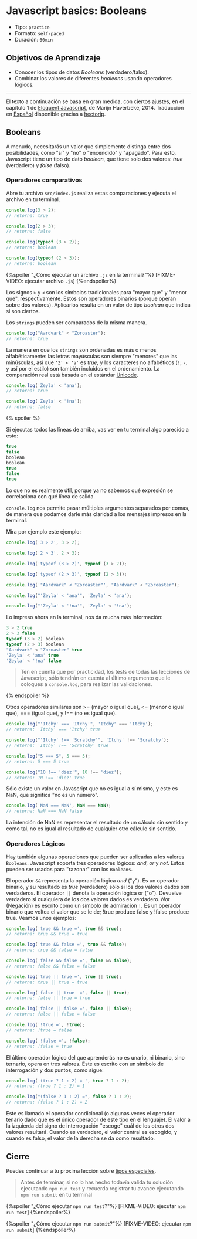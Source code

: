 # Javascript basics: Booleans

- Tipo: `practice`
- Formato: `self-paced`
- Duración: `60min`

## Objetivos de Aprendizaje

- Conocer los tipos de datos _Booleans_ (verdadero/falso).
- Combinar los valores de diferentes _booleans_ usando operadores lógicos.

***

El texto a continuación se basa en gran medida, con ciertos ajustes, en el
capítulo 1 de [Eloquent Javascript](http://eloquentJavascript.net/), de Marijn
Haverbeke, 2014. Traducción en [Español](http://hectorip.github.io/Eloquent-Javascript-ES-online/chapters/01_values.html)
disponible gracias a [hectorip](https://github.com/hectorip).

## Booleans

A menudo, necesitarás un valor que simplemente distinga entre dos posibilidades,
como "sí" y "no" o "encendido" y "apagado". Para esto, Javascript tiene un tipo
de dato _boolean_, que tiene solo dos valores: _true_ (verdadero) y _false_
(falso).

### Operadores comparativos

Abre tu archivo `src/index.js` realiza estas comparaciones y ejecuta el archivo en
tu terminal.

```js
console.log(3 > 2);
// retorna: true

console.log(2 > 3);
// retorna: false

console.log(typeof (3 > 2));
// retorna: boolean

console.log(typeof (2 > 3));
// retorna: boolean
```

{%spoiler "¿Cómo ejecutar un archivo `.js` en la terminal?"%}
[FIXME-VIDEO: ejecutar archivo `.js`]
{%endspoiler%}

Los signos `>` y `<` son los símbolos tradicionales para "mayor que" y "menor
que", respectivamente. Estos son operadores binarios (porque operan sobre dos
valores). Aplicarlos resulta en un valor de tipo _boolean_ que indica si son
ciertos.

Los `strings` pueden ser comparados de la misma manera.

```js
console.log("Aardvark" < "Zoroaster");
// retorna: true
```

La manera en que los `strings` son ordenadas es más o menos alfabéticamente: las
letras mayúsculas son siempre "menores" que las minúsculas, así que `'Z' < 'a'`
es _true_, y los caracteres no alfabéticos (`!`, `-`, y así por el estilo) son
también incluidos en el ordenamiento. La comparación real está basada en el
estándar [Unicode](https://unicode-table.com/en/#control-character).

```js
console.log('Zeyla' < 'ana');
// retorna: true

console.log('Zeyla' < '!na');
// retorna: false
```

{% spoiler %}

Si ejecutas todos las líneas de arriba, vas ver en tu terminal algo parecido a
esto:

```js
true
false
boolean
boolean
true
false
true
```

Lo que no es realmente útil, porque ya no sabemos qué expresión se correlaciona
con qué línea de salida.

`console.log` nos permite pasar múltiples argumentos separados por comas, de
manera que podamos darle más claridad a los mensajes impresos en la terminal.

Mira por ejemplo este ejemplo:

```js
console.log('3 > 2', 3 > 2);

console.log('2 > 3', 2 > 3);

console.log('typeof (3 > 2)', typeof (3 > 2));

console.log('typeof (2 > 3)', typeof (2 > 3));

console.log('"Aardvark" < "Zoroaster"', "Aardvark" < "Zoroaster");

console.log("'Zeyla' < 'ana'", 'Zeyla' < 'ana');

console.log("'Zeyla' < '!na'", 'Zeyla' < '!na');
```

Lo impreso ahora en la terminal, nos da mucha más información:

```js
3 > 2 true
2 > 3 false
typeof (3 > 2) boolean
typeof (2 > 3) boolean
"Aardvark" < "Zoroaster" true
'Zeyla' < 'ana' true
'Zeyla' < '!na' false
```

> Ten en cuenta que por practicidad, los tests de todas las lecciones de
> Javascript, sólo tendrán en cuenta al último argumento que le coloques
> a `console.log`, para realizar las validaciones.

{% endspoiler %}

Otros operadores similares son >= (mayor o igual que), <= (menor o igual que),
=== (igual que), y !== (no es igual que).

```js
console.log("'Itchy' === 'Itchy'", 'Itchy' === 'Itchy');
// retorna: 'Itchy' === 'Itchy' true

console.log("'Itchy' !== 'Scratchy'", 'Itchy' !== 'Scratchy');
// retorna: 'Itchy' !== 'Scratchy' true

console.log("5 === 5", 5 === 5);
// retorna: 5 === 5 true

console.log("10 !== 'diez'", 10 !== 'diez');
// retorna: 10 !== 'diez' true
```

Sólo existe un valor en Javascript que no es igual a sí mismo, y este es NaN,
que significa "no es un número".

```js
console.log('NaN === NaN', NaN === NaN);
// retorna: NaN === NaN false
```

La intención de NaN es representar el resultado de un cálculo sin sentido y como
tal, no es igual al resultado de cualquier otro cálculo sin sentido.

### Operadores Lógicos

Hay también algunas operaciones que pueden ser aplicadas a los valores
`Booleans`. Javascript soporta tres operadores lógicos: _and_, _or_ y _not_.
Estos pueden ser usados para "razonar" con los `Booleans`.

El operador `&&` representa la operación lógica _and_ ("y"). Es un operador
binario, y su resultado es _true_ (verdadero) sólo si los dos valores dados son
verdaderos. El operador `||` denota la operación lógica or ("o"). Devuelve
verdadero si cualquiera de los dos valores dados es verdadero. _Not_ (Negación)
es escrito como un símbolo de admiración `!`. Es un operador binario que voltea
el valor que se le de; !true produce false y !false produce true. Veamos unos
ejemplos:

```js
console.log('true && true =', true && true);
// retorna: true && true = true

console.log('true && false =', true && false);
// retorna: true && false = false

console.log('false && false =', false && false);
// retorna: false && false = false

console.log('true || true =', true || true);
// retorna: true || true = true

console.log('false || true  =', false || true);
// retorna: false || true = true

console.log('false || false =', false || false);
// retorna: false || false = false

console.log('!true =', !true);
// retorna: !true = false

console.log('!false =', !false);
// retorna: !false = true

```

El último operador lógico del que aprenderás no es unario, ni binario, sino
ternario, opera en tres valores. Este es escrito con un símbolo de interrogación
y dos puntos, como sigue:

```js
console.log('(true ? 1 : 2) = ', true ? 1 : 2);
// retorna: (true ? 1 : 2) = 1

console.log("(false ? 1 : 2) =", false ? 1 : 2);
// retorna: (false ? 1 : 2) = 2
```

Este es llamado el operador condicional (o algunas veces el operador tenario
dado que es el único operador de este tipo en el lenguaje). El valor a la
izquierda del signo de interrogación "escoge" cuál de los otros dos valores
resultará. Cuando es verdadero, el valor central es escogido, y cuando es falso,
el valor de la derecha se da como resultado.

## Cierre

Puedes continuar a tu próxima lección sobre
[tipos especiales](https://lab.cs50.io/Laboratoria/admission-curriculum/rediseno-prework-fe/admission/03-prework/06-js-basics/sandbox/05-data-types-null-and-undefined/).

> Antes de terminar, si no lo has hecho todavía valida tu solución ejecutando
> `npm run test` y recuerda registrar tu avance ejecutando `npm run submit` en
> tu terminal

{%spoiler "¿Cómo ejecutar `npm run test`?"%}
[FIXME-VIDEO: ejecutar `npm run test`]
{%endspoiler%}

{%spoiler "¿Cómo ejecutar `npm run submit`?"%}
[FIXME-VIDEO: ejecutar `npm run submit`]
{%endspoiler%}
